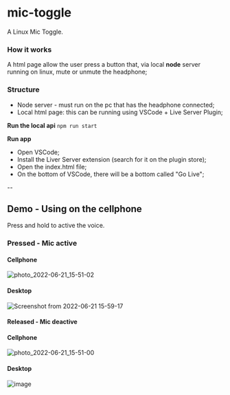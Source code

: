 # mic-toggle
A Linux Mic Toggle.

### How it works
A html page allow the user press a button that, via local **node** server running on linux, mute or unmute the headphone;

### Structure
- Node server - must run on the pc that has the headphone connected;
- Local html page: this can be running using VSCode + Live Server Plugin;

**Run the local api**
`npm run start`

**Run app** 
- Open VSCode; 
- Install the Liver Server extension (search for it on the plugin store);
- Open the index.html file;
- On the bottom of VSCode, there will be a bottom called "Go Live";

--

## Demo - Using on the cellphone

Press and hold to active the voice.

### Pressed - Mic active
#### Cellphone
![photo_2022-06-21_15-51-02](https://user-images.githubusercontent.com/4037226/174876001-cc283fc1-0330-4902-83a9-c4093ac5caa0.jpg)
#### Desktop
![Screenshot from 2022-06-21 15-59-17](https://user-images.githubusercontent.com/4037226/174877410-79705cf0-ceed-48e8-b070-6d4fe3d29377.png)


#### Released - Mic deactive
#### Cellphone
![photo_2022-06-21_15-51-00](https://user-images.githubusercontent.com/4037226/174876012-7191a086-37c0-4b39-99ff-a09ff2aab750.jpg)
#### Desktop
![image](https://user-images.githubusercontent.com/4037226/174877370-8bbf8908-fd0e-4cd2-98bf-0099f025df8a.png)

